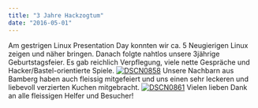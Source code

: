 ```yaml
---
title: "3 Jahre Hackzogtum"
date: "2016-05-01"
---
```


Am gestrigen Linux Presentation Day konnten wir ca. 5 Neugierigen Linux zeigen und näher bringen. Danach folgte nahtlos unsere 3jährige Geburtstagsfeier. Es gab reichlich Verpflegung, viele nette Gespräche und Hacker/Bastel-orientierte Spiele. [![DSCN0858](../images/DSCN0858-300x225.jpg)](https://hackzogtum-coburg.de/wp-content/uploads/2016/05/DSCN0858.jpg) Unsere Nachbarn aus Bamberg haben auch fleissig mitgefeiert und uns einen sehr leckeren und liebevoll verzierten Kuchen mitgebracht. [![DSCN0861](../images/DSCN0861-300x225.jpg)](https://hackzogtum-coburg.de/wp-content/uploads/2016/05/DSCN0861.jpg) Vielen lieben Dank an alle fleissigen Helfer und Besucher!
